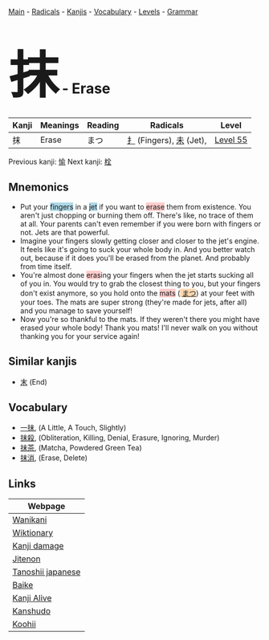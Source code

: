 <style> bigfont {font-size: 100px}</style>
[Main](../index.md) -
[Radicals](../radicals.md) -
[Kanjis](../kanjis.md) -
[Vocabulary](../vocabulary.md) -
[Levels](../levels.md) -
[Grammar](../grammar.md)
# <bigfont> 抹</bigfont> - Erase 

| Kanji | Meanings | Reading | Radicals | Level |
| --- | --- | --- | --- | --- |
| 抹 | Erase | まつ | [扌](../radicals/扌.md) (Fingers), [未](../radicals/未.md) (Jet),  | [Level 55](../levels/wk_level55.md) |

Previous kanji: [愉](愉.md) Next kanji: [栓](栓.md) 

## Mnemonics
 * Put your <span style="background-color:#ADD8E6"> fingers</span> in a <span style="background-color:#ADD8E6"> jet</span> if you want to <span style="background-color:#ffcccb"> erase</span> them from existence. You aren't just chopping or burning them off. There's like, no trace of them at all. Your parents can't even remember if you were born with fingers or not. Jets are that powerful.
* Imagine your fingers slowly getting closer and closer to the jet's engine. It feels like it's going to suck your whole body in. And you better watch out, because if it does you'll be erased from the planet. And probably from time itself.
* You're almost done <span style="background-color:#ffcccb"> eras</span>ing your fingers when the jet starts sucking all of you in. You would try to grab the closest thing to you, but your fingers don't exist anymore, so you hold onto the <span style="background-color:#ffcccb"> mats</span> (<span style="background-color:#fed8b1"> [まつ](https://jisho.org/search/まつ)</span>) at your feet with your toes. The mats are super strong (they're made for jets, after all) and you manage to save yourself!
* Now you're so thankful to the mats. If they weren't there you might have erased your whole body! Thank you mats! I'll never walk on you without thanking you for your service again!


## Similar kanjis
 * [末](末.md) (End)


## Vocabulary
 * [一抹](../vocabulary/抹.md), (A Little, A Touch, Slightly)
* [抹殺](../vocabulary/抹.md), (Obliteration, Killing, Denial, Erasure, Ignoring, Murder)
* [抹茶](../vocabulary/抹.md), (Matcha, Powdered Green Tea)
* [抹消](../vocabulary/抹.md), (Erase, Delete)



## Links 

| Webpage |
| --- |
| [Wanikani          ](https://www.wanikani.com/kanji/抹) |
| [Wiktionary        ](https://en.wiktionary.org/wiki/抹) |
| [Kanji damage      ](http://www.kanjidamage.com/kanji/search?utf8=✓&q=抹) |
| [Jitenon           ](https://jitenon.com/kanji/抹) |
| [Tanoshii japanese ](https://www.tanoshiijapanese.com/dictionary/kanji.cfm?k=抹) |
| [Baike             ](https://baike.baidu.com/item/抹) |
| [Kanji Alive       ](https://app.kanjialive.com/抹) |
| [Kanshudo          ](https://www.kanshudo.com/searchmn?q=抹) |
| [Koohii            ](https://kanji.koohii.com/study/kanji/抹) |
